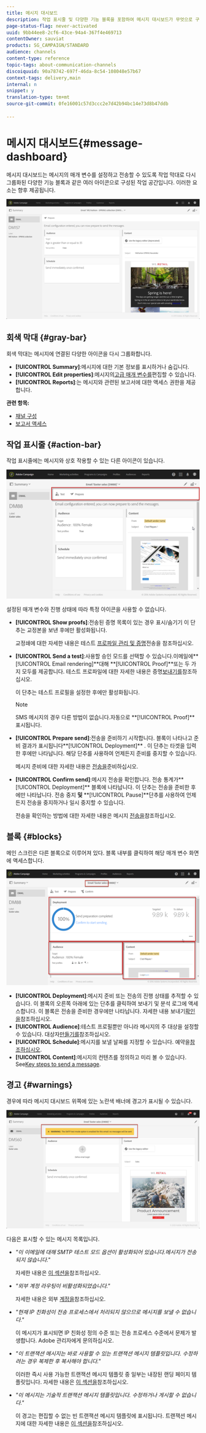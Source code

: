 ```yaml
---
title: 메시지 대시보드
description: 작업 표시줄 및 다양한 기능 블록을 포함하여 메시지 대시보드가 무엇으로 구성되어 있는지 살펴볼 수 있습니다.
page-status-flag: never-activated
uuid: 9bb44ee8-2cf6-43ce-94a4-367f4e469713
contentOwner: sauviat
products: SG_CAMPAIGN/STANDARD
audience: channels
content-type: reference
topic-tags: about-communication-channels
discoiquuid: 90a78742-697f-46da-8c54-108048e57b67
context-tags: delivery,main
internal: n
snippet: y
translation-type: tm+mt
source-git-commit: 0fe16001c57d3ccc2e7d42b94bc14e73d8b47ddb

---
```



# 메시지 대시보드{#message-dashboard}

메시지 대시보드는 메시지의 매개 변수를 설정하고 전송할 수 있도록 작업 막대로 다시 그룹화된 다양한 기능 블록과 같은 여러 아이콘으로 구성된 작업 공간입니다. 이러한 요소는 향후 제공됩니다.

![](assets/delivery_dashboard_2.png)

## 회색 막대 {#gray-bar}

회색 막대는 메시지에 연결된 다양한 아이콘을 다시 그룹화합니다.

* **[!UICONTROL Summary]**:메시지에 대한 기본 정보를 표시하거나 숨깁니다.
* **[!UICONTROL Edit properties]**:메시지의[고급 매개 변수를](../../administration/using/configuring-email-channel.md#list-of-email-properties)편집할 수 있습니다.
* **[!UICONTROL Reports]**:는 메시지와 관련된 보고서에 대한 액세스 권한을 제공합니다.

**관련 항목:**

* [채널 구성](../../administration/using/about-channel-configuration.md)
* [보고서 액세스](../../reporting/using/about-dynamic-reports.md)

## 작업 표시줄 {#action-bar}

작업 표시줄에는 메시지와 상호 작용할 수 있는 다른 아이콘이 있습니다.

![](assets/delivery_dashboard_4.png)

설정된 매개 변수와 진행 상태에 따라 특정 아이콘을 사용할 수 없습니다.

* **[!UICONTROL Show proofs]**:전송된 증명 목록이 있는 경우 표시/숨기기 이 단추는 교정본을 보낸 후에만 활성화됩니다.

   교정쇄에 대한 자세한 내용은 테스트 [프로파일 관리 및 증명](../../sending/using/managing-test-profiles-and-sending-proofs.md)전송을 참조하십시오.

* **[!UICONTROL Send a test]**:사용할 승인 모드를 선택할 수 있습니다.이메일에**[!UICONTROL Email rendering]**&#x200B;대해 **[!UICONTROL Proof]**또는 두 가지 모두를 제공합니다. 테스트 프로파일에 대한 자세한 내용은 증명[보내기를](../../sending/using/managing-test-profiles-and-sending-proofs.md#sending-proofs)참조하십시오.

   이 단추는 테스트 프로필을 설정한 후에만 활성화됩니다.

   >[!NOTE]
   >
   >SMS 메시지의 경우 다른 방법이 없습니다.자동으로 **[!UICONTROL Proof]**표시됩니다.

* **[!UICONTROL Prepare send]**:전송을 준비하기 시작합니다. 블록이 나타나고 준비 결과가 표시됩니다**[!UICONTROL Deployment]** . 이 단추는 타겟을 입력한 후에만 나타납니다. 해당 단추를 사용하여 언제든지 준비를 중지할 수 있습니다.

   메시지 준비에 대한 자세한 내용은 [전송을](../../sending/using/preparing-the-send.md)준비하십시오.

* **[!UICONTROL Confirm send]**:메시지 전송을 확인합니다. 전송 통계가**[!UICONTROL Deployment]** 블록에 나타납니다. 이 단추는 전송을 준비한 후에만 나타납니다. 전송 중지 **및** **[!UICONTROL Pause]**단추를 사용하여 언제든지 전송을 중지하거나 일시 중지할 수 있습니다.

   전송을 확인하는 방법에 대한 자세한 내용은 메시지 [전송을](../../sending/using/confirming-the-send.md)참조하십시오.

## 블록 {#blocks}

메인 스크린은 다른 블록으로 이루어져 있다. 블록 내부를 클릭하여 해당 매개 변수 화면에 액세스합니다.

![](assets/delivery_dashboard_3.png)

* **[!UICONTROL Deployment]**:메시지 준비 또는 전송의 진행 상태를 추적할 수 있습니다. 이 블록의 오른쪽 아래에 있는 단추를 클릭하여 보내기 및 분석 로그에 액세스합니다. 이 블록은 전송을 준비한 경우에만 나타납니다. 자세한 내용 보내기[확인을](../../sending/using/confirming-the-send.md)참조하십시오.
* **[!UICONTROL Audience]**:테스트 프로필뿐만 아니라 메시지의 주 대상을 설정할 수 있습니다. 대상자[만들기를](../../audiences/using/creating-audiences.md)참조하십시오.
* **[!UICONTROL Schedule]**:메시지를 보낼 날짜를 지정할 수 있습니다. 예약을[참조하십시오](../../sending/using/about-scheduling-messages.md).
* **[!UICONTROL Content]**:메시지의 컨텐츠를 정의하고 미리 볼 수 있습니다. See[Key steps to send a message](../../channels/using/key-steps-to-send-a-message.md).

## 경고 {#warnings}

경우에 따라 메시지 대시보드 위쪽에 있는 노란색 배너에 경고가 표시될 수 있습니다.

![](assets/delivery_dashboard_warnings.png)

다음은 표시할 수 있는 메시지 목록입니다.

* *&quot;이 이메일에 대해 SMTP 테스트 모드 옵션이 활성화되어 있습니다.메시지가 전송되지 않습니다.&quot;*

   자세한 내용은 [이 섹션을](../../administration/using/configuring-email-channel.md#smtp-test-mode)참조하십시오.

* *&quot;외부 계정 라우팅이 비활성화되었습니다.&quot;*

   자세한 내용은 외부 [계정을](../../administration/using/external-accounts.md)참조하십시오.

* *&quot;현재 IP 친화성이 전송 프로세스에서 처리되지 않으므로 메시지를 보낼 수 없습니다.&quot;*

   이 메시지가 표시되면 IP 친화성 정의 수준 또는 전송 프로세스 수준에서 문제가 발생합니다. Adobe 관리자에게 문의하십시오.

* *&quot;이 트랜잭션 메시지는 바로 사용할 수 있는 트랜잭션 메시지 템플릿입니다. 수정하려는 경우 복제한 후 복사해야 합니다.&quot;*

   이러한 즉시 사용 가능한 트랜잭션 메시지 템플릿 중 일부는 내장된 랜딩 페이지 템플릿입니다. 자세한 내용은 [이 섹션을](../../channels/using/landing-page-templates.md)참조하십시오.

* *&quot;이 메시지는 기술적 트랜잭션 메시지 템플릿입니다. 수정하거나 게시할 수 없습니다.&quot;*

   이 경고는 편집할 수 없는 빈 트랜잭션 메시지 템플릿에 표시됩니다. 트랜잭션 메시지에 대한 자세한 내용은 [이 섹션을](../../channels/using/about-transactional-messaging.md)참조하십시오.
